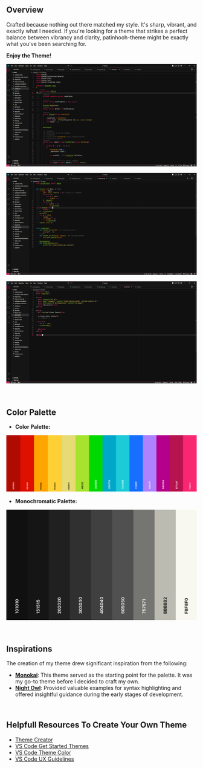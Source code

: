 ## Overview
Crafted because nothing out there matched my style. It's sharp, vibrant, and exactly what I needed. If you're looking for a theme that strikes a perfect balance between vibrancy and clarity, patinhooh-theme might be exactly what you've been searching for.

**Enjoy the Theme!**

![CS Example](cs-example.png)

![Python Example](python-example.png)

![Html Example](html-example.png)

<br>

## Color Palette

- **Color Palette:** 

![Color Palette](color-palette.png)

- **Monochromatic Palette:** 

![Monochromatic Palette](mono-palette.png)

<br>

## Inspirations

The creation of my theme drew significant inspiration from the following:

- **[Monokai](https://github.com/microsoft/vscode/tree/main/extensions/theme-monokai)**: This theme served as the starting point for the palette. It was my go-to theme before I decided to craft my own.
- **[Night Owl](https://github.com/sdras/night-owl-vscode-theme/)**: Provided valuable examples for syntax highlighting and offered insightful guidance during the early stages of development.

<br>

## Helpfull Resources To Create Your Own Theme

- [Theme Creator](https://themes.vscode.one/edit/local/)
- [VS Code Get Started Themes](https://code.visualstudio.com/docs/getstarted/themes)
- [VS Code Theme Color](https://code.visualstudio.com/api/references/theme-color)
- [VS Code UX Guidelines](https://code.visualstudio.com/api/ux-guidelines/overview)


